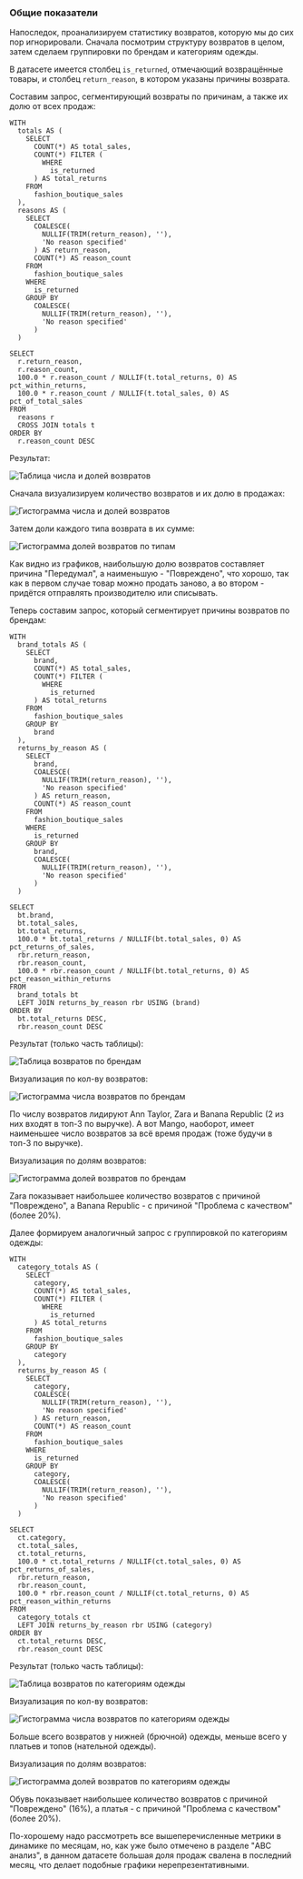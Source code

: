 ### Общие показатели
Напоследок, проанализируем статистику возвратов, которую мы до сих пор игнорировали. Сначала посмотрим структуру возвратов в целом, затем сделаем группировки по брендам и категориям одежды.

В датасете имеется столбец `is_returned`, отмечающий возвращённые товары, и столбец `return_reason`, в котором указаны причины возврата.

Составим запрос, сегментирующий возвраты по причинам, а также их долю от всех продаж:
```
WITH
  totals AS (
    SELECT
      COUNT(*) AS total_sales,
      COUNT(*) FILTER (
        WHERE
          is_returned
      ) AS total_returns
    FROM
      fashion_boutique_sales
  ),
  reasons AS (
    SELECT
      COALESCE(
        NULLIF(TRIM(return_reason), ''),
        'No reason specified'
      ) AS return_reason,
      COUNT(*) AS reason_count
    FROM
      fashion_boutique_sales
    WHERE
      is_returned
    GROUP BY
      COALESCE(
        NULLIF(TRIM(return_reason), ''),
        'No reason specified'
      )
  )

SELECT
  r.return_reason,
  r.reason_count,
  100.0 * r.reason_count / NULLIF(t.total_returns, 0) AS pct_within_returns,
  100.0 * r.reason_count / NULLIF(t.total_sales, 0) AS pct_of_total_sales
FROM
  reasons r
  CROSS JOIN totals t
ORDER BY
  r.reason_count DESC
```

Результат:

![Таблица числа и долей возвратов](./img/12_total_returns_numbers_and_pct_table.png)

Сначала визуализируем количество возвратов и их долю в продажах:

![Гистограмма числа и долей возвратов](./img/12_total_returns_numbers_and_pct_hist.png)

Затем доли каждого типа возврата в их сумме:

![Гистограмма долей возвратов по типам](./img/12_pct_within_returns_hist.png)

Как видно из графиков, наибольшую долю возвратов составляет причина "Передумал", а наименьшую - "Повреждено", что хорошо, так как в первом случае товар можно продать заново, а во втором - придётся отправлять производителю или списывать.

Теперь составим запрос, который сегментирует причины возвратов по брендам:

```
WITH
  brand_totals AS (
    SELECT
      brand,
      COUNT(*) AS total_sales,
      COUNT(*) FILTER (
        WHERE
          is_returned
      ) AS total_returns
    FROM
      fashion_boutique_sales
    GROUP BY
      brand
  ),
  returns_by_reason AS (
    SELECT
      brand,
      COALESCE(
        NULLIF(TRIM(return_reason), ''),
        'No reason specified'
      ) AS return_reason,
      COUNT(*) AS reason_count
    FROM
      fashion_boutique_sales
    WHERE
      is_returned
    GROUP BY
      brand,
      COALESCE(
        NULLIF(TRIM(return_reason), ''),
        'No reason specified'
      )
  )
  
SELECT
  bt.brand,
  bt.total_sales,
  bt.total_returns,
  100.0 * bt.total_returns / NULLIF(bt.total_sales, 0) AS pct_returns_of_sales,
  rbr.return_reason,
  rbr.reason_count,
  100.0 * rbr.reason_count / NULLIF(bt.total_returns, 0) AS pct_reason_within_returns
FROM
  brand_totals bt
  LEFT JOIN returns_by_reason rbr USING (brand)
ORDER BY
  bt.total_returns DESC,
  rbr.reason_count DESC
```

Результат (только часть таблицы):

![Таблица возвратов по брендам](./img/14_brands_returns_table.png)

Визуализация по кол-ву возвратов:

![Гистограмма числа возвратов по брендам](./img/14_brands_returns_struct_count_hist.png)

По числу возвратов лидируют Ann Taylor, Zara и Banana Republic (2 из них входят в топ-3 по выручке). А вот Mango, наоборот, имеет наименьшее число возвратов за всё время продаж (тоже будучи в топ-3 по выручке).

Визуализация по долям возвратов:

![Гистограмма долей возвратов по брендам](./img/14_brands_returns_struct_pct_hist.png)

Zara показывает наибольшее количество возвратов с причиной "Повреждено", а Banana Republic - с причиной "Проблема с качеством" (более 20%).

Далее формируем аналогичный запрос с группировкой по категориям одежды:
``` 
WITH
  category_totals AS (
    SELECT
      category,
      COUNT(*) AS total_sales,
      COUNT(*) FILTER (
        WHERE
          is_returned
      ) AS total_returns
    FROM
      fashion_boutique_sales
    GROUP BY
      category
  ),
  returns_by_reason AS (
    SELECT
      category,
      COALESCE(
        NULLIF(TRIM(return_reason), ''),
        'No reason specified'
      ) AS return_reason,
      COUNT(*) AS reason_count
    FROM
      fashion_boutique_sales
    WHERE
      is_returned
    GROUP BY
      category,
      COALESCE(
        NULLIF(TRIM(return_reason), ''),
        'No reason specified'
      )
  )
  
SELECT
  ct.category,
  ct.total_sales,
  ct.total_returns,
  100.0 * ct.total_returns / NULLIF(ct.total_sales, 0) AS pct_returns_of_sales,
  rbr.return_reason,
  rbr.reason_count,
  100.0 * rbr.reason_count / NULLIF(ct.total_returns, 0) AS pct_reason_within_returns
FROM
  category_totals ct
  LEFT JOIN returns_by_reason rbr USING (category)
ORDER BY
  ct.total_returns DESC,
  rbr.reason_count DESC
```

Результат (только часть таблицы):

![Таблица возвратов по категориям одежды](./img/13_categories_returns_table.png)

Визуализация по кол-ву возвратов:

![Гистограмма числа возвратов по категориям одежды](./img/13_categories_returns_struct_count_hist.png)

Больше всего возвратов у нижней (брючной) одежды, меньше всего у платьев и топов (нательной одежды).

Визуализация по долям возвратов:

![Гистограмма долей возвратов по категориям одежды](./img/13_categories_returns_struct_pct_hist.png)

Обувь показывает наибольшее количество возвратов с причиной "Повреждено" (16%), а платья - с причиной "Проблема с качеством" (более 20%).

По-хорошему надо рассмотреть все вышеперечисленные метрики в динамике по месяцам, но, как уже было отмечено в разделе "ABC анализ", в данном датасете большая доля продаж свалена в последний месяц, что делает подобные графики нерепрезентативными.